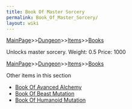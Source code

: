 ```yaml
---
title: Book Of Master Sorcery
permalink: Book_Of_Master_Sorcery/
layout: wiki
---
```


[MainPage](/keeperrl_wiki/ "wikilink")>>[Dungeon](/keeperrl_wiki/Dungeon "wikilink")>>[Items](/keeperrl_wiki/Items "wikilink")>>[Books](/keeperrl_wiki/Books "wikilink")

 Unlocks master sorcery.
 Weight: 0.5
 Price: 1000

[MainPage](/keeperrl_wiki/ "wikilink")>>[Dungeon](/keeperrl_wiki/Dungeon "wikilink")>>[Items](/keeperrl_wiki/Items "wikilink")>>[Books](/keeperrl_wiki/Books "wikilink")

Other items in this section
-    [Book Of Avanced Alchemy](/keeperrl_wiki/Book_Of_Avanced_Alchemy "wikilink")
-    [Book Of Beast Mutation](/keeperrl_wiki/Book_Of_Beast_Mutation "wikilink")
-    [Book Of Humanoid Mutation](/keeperrl_wiki/Book_Of_Humanoid_Mutation "wikilink")
